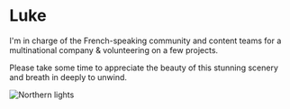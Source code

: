 # Luke

I'm in charge of the French-speaking community and content teams for a multinational company & volunteering on a few projects.<br /> 

Please take some time to appreciate the beauty of this stunning scenery and breath in deeply to unwind.

![Northern lights](https://auroratracks.com/wp-content/uploads/2022/08/tours-to-norway-northern-lights.jpg)
